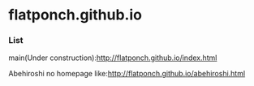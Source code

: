 # flatponch.github.io

### List

main(Under construction):http://flatponch.github.io/index.html

Abehiroshi no homepage like:http://flatponch.github.io/abehiroshi.html
